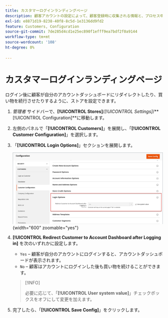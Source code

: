 ```yaml
---
title: カスタマーログインランディングページ
description: 顧客アカウントの設定によって、顧客登録時に収集される情報と、プロセス中に顧客が使用できるエクスペリエンスが決まります。
exl-id: e8871d19-8238-40f8-8c5d-1e3136dd9fd2
feature: Customers, Configuration
source-git-commit: 7de285d4cd1e25ec890f1efff9ea7bdf2f0a9144
workflow-type: tm+mt
source-wordcount: '108'
ht-degree: 0%

---
```


# カスタマーログインランディングページ

ログイン後に顧客が自分のアカウントダッシュボードにリダイレクトしたり、買い物を続行させたりするように、ストアを設定できます。

1. _管理者_ サイドバーで、**[!UICONTROL Stores]**/_[!UICONTROL Settings]_/**[!UICONTROL Configuration]**に移動します。

1. 左側のパネルで「**[!UICONTROL Customers]**」を展開し、「**[!UICONTROL Customer Configuration]**」を選択します。

1. 「**[!UICONTROL Login Options]**」セクションを展開します。

   ![ ログインオプション ](assets/customer-configuration-login-options.png){width="600" zoomable="yes"}

1. **[!UICONTROL Redirect Customer to Account Dashboard after Logging in]** を次のいずれかに設定します。

   - `Yes` – 顧客が自分のアカウントにログインすると、アカウントダッシュボードが表示されます。
   - `No` – 顧客はアカウントにログインした後も買い物を続けることができます。

   >[!INFO]
   >
   >必要に応じて、「**[!UICONTROL User system value]**」チェックボックスをオフにして変更を加えます。

1. 完了したら、「**[!UICONTROL Save Config]**」をクリックします。
